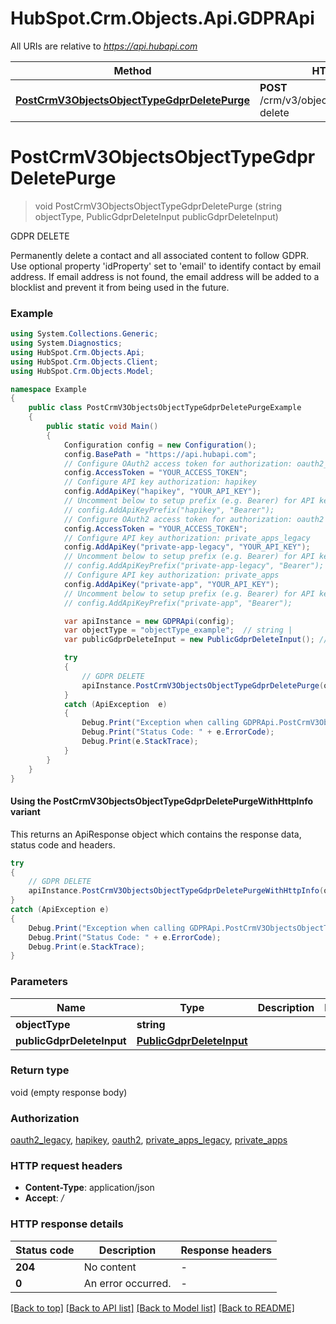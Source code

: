 # HubSpot.Crm.Objects.Api.GDPRApi

All URIs are relative to *https://api.hubapi.com*

| Method | HTTP request | Description |
|--------|--------------|-------------|
| [**PostCrmV3ObjectsObjectTypeGdprDeletePurge**](GDPRApi.md#postcrmv3objectsobjecttypegdprdeletepurge) | **POST** /crm/v3/objects/{objectType}/gdpr-delete | GDPR DELETE |

<a id="postcrmv3objectsobjecttypegdprdeletepurge"></a>
# **PostCrmV3ObjectsObjectTypeGdprDeletePurge**
> void PostCrmV3ObjectsObjectTypeGdprDeletePurge (string objectType, PublicGdprDeleteInput publicGdprDeleteInput)

GDPR DELETE

Permanently delete a contact and all associated content to follow GDPR. Use optional property 'idProperty' set to 'email' to identify contact by email address. If email address is not found, the email address will be added to a blocklist and prevent it from being used in the future.

### Example
```csharp
using System.Collections.Generic;
using System.Diagnostics;
using HubSpot.Crm.Objects.Api;
using HubSpot.Crm.Objects.Client;
using HubSpot.Crm.Objects.Model;

namespace Example
{
    public class PostCrmV3ObjectsObjectTypeGdprDeletePurgeExample
    {
        public static void Main()
        {
            Configuration config = new Configuration();
            config.BasePath = "https://api.hubapi.com";
            // Configure OAuth2 access token for authorization: oauth2_legacy
            config.AccessToken = "YOUR_ACCESS_TOKEN";
            // Configure API key authorization: hapikey
            config.AddApiKey("hapikey", "YOUR_API_KEY");
            // Uncomment below to setup prefix (e.g. Bearer) for API key, if needed
            // config.AddApiKeyPrefix("hapikey", "Bearer");
            // Configure OAuth2 access token for authorization: oauth2
            config.AccessToken = "YOUR_ACCESS_TOKEN";
            // Configure API key authorization: private_apps_legacy
            config.AddApiKey("private-app-legacy", "YOUR_API_KEY");
            // Uncomment below to setup prefix (e.g. Bearer) for API key, if needed
            // config.AddApiKeyPrefix("private-app-legacy", "Bearer");
            // Configure API key authorization: private_apps
            config.AddApiKey("private-app", "YOUR_API_KEY");
            // Uncomment below to setup prefix (e.g. Bearer) for API key, if needed
            // config.AddApiKeyPrefix("private-app", "Bearer");

            var apiInstance = new GDPRApi(config);
            var objectType = "objectType_example";  // string | 
            var publicGdprDeleteInput = new PublicGdprDeleteInput(); // PublicGdprDeleteInput | 

            try
            {
                // GDPR DELETE
                apiInstance.PostCrmV3ObjectsObjectTypeGdprDeletePurge(objectType, publicGdprDeleteInput);
            }
            catch (ApiException  e)
            {
                Debug.Print("Exception when calling GDPRApi.PostCrmV3ObjectsObjectTypeGdprDeletePurge: " + e.Message);
                Debug.Print("Status Code: " + e.ErrorCode);
                Debug.Print(e.StackTrace);
            }
        }
    }
}
```

#### Using the PostCrmV3ObjectsObjectTypeGdprDeletePurgeWithHttpInfo variant
This returns an ApiResponse object which contains the response data, status code and headers.

```csharp
try
{
    // GDPR DELETE
    apiInstance.PostCrmV3ObjectsObjectTypeGdprDeletePurgeWithHttpInfo(objectType, publicGdprDeleteInput);
}
catch (ApiException e)
{
    Debug.Print("Exception when calling GDPRApi.PostCrmV3ObjectsObjectTypeGdprDeletePurgeWithHttpInfo: " + e.Message);
    Debug.Print("Status Code: " + e.ErrorCode);
    Debug.Print(e.StackTrace);
}
```

### Parameters

| Name | Type | Description | Notes |
|------|------|-------------|-------|
| **objectType** | **string** |  |  |
| **publicGdprDeleteInput** | [**PublicGdprDeleteInput**](PublicGdprDeleteInput.md) |  |  |

### Return type

void (empty response body)

### Authorization

[oauth2_legacy](../README.md#oauth2_legacy), [hapikey](../README.md#hapikey), [oauth2](../README.md#oauth2), [private_apps_legacy](../README.md#private_apps_legacy), [private_apps](../README.md#private_apps)

### HTTP request headers

 - **Content-Type**: application/json
 - **Accept**: */*


### HTTP response details
| Status code | Description | Response headers |
|-------------|-------------|------------------|
| **204** | No content |  -  |
| **0** | An error occurred. |  -  |

[[Back to top]](#) [[Back to API list]](../README.md#documentation-for-api-endpoints) [[Back to Model list]](../README.md#documentation-for-models) [[Back to README]](../README.md)

